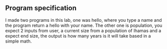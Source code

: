 ## Program specification

I made two programs in this lab, one was hello, where you type a name and the program return a hello with your name. The other one is population, you expect 2 inputs from user, a current size from a population of lhamas and a expect end size, the output is how many years is it will take based in a simple math. 

